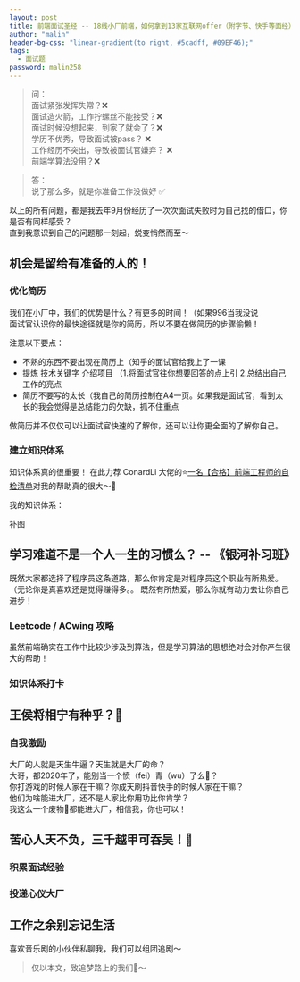 ```yaml
---
layout: post
title: 前端面试圣经 -- 18线小厂前端，如何拿到13家互联网offer（附字节、快手等面经）
author: "malin"
header-bg-css: "linear-gradient(to right, #5cadff, #09EF46);"
tags:
  - 面试题
password: malin258
---
```


> 问：  
面试紧张发挥失常？❌  
面试造火箭，工作拧螺丝不能接受？❌  
面试时候没想起来，到家了就会了？❌  
学历不优秀，导致面试被pass？  ❌  
工作经历不突出，导致被面试官嫌弃？  ❌  
前端学算法没用？❌  

> 答：  
说了那么多，就是你准备工作没做好 ✅

以上的所有问题，都是我去年9月份经历了一次次面试失败时为自己找的借口，你是否有同样感受？  
直到我意识到自己的问题那一刻起，蜕变悄然而至～

## 机会是留给有准备的人的！

### 优化简历

我们在小厂中，我们的优势是什么？有更多的时间！（如果996当我没说  
面试官认识你的最快途径就是你的简历，所以不要在做简历的步骤偷懒！ 

注意以下要点：  
- 不熟的东西不要出现在简历上（知乎的面试官给我上了一课
- 提炼 技术关键字 介绍项目 （1.将面试官往你想要回答的点上引 2.总结出自己工作的亮点
- 简历不要写的太长（我自己的简历控制在A4一页。如果我是面试官，看到太长的我会觉得是总结能力的欠缺，抓不住重点

做简历并不仅仅可以让面试官快速的了解你，还可以让你更全面的了解你自己。

### 建立知识体系

知识体系真的很重要！
在此力荐 ConardLi 大佬的⭐️[一名【合格】前端工程师的自检清单](https://juejin.im/post/5cc1da82f265da036023b628)对我的帮助真的很大～🙏

我的知识体系：

[]()补图

## 学习难道不是一个人一生的习惯么？ -- 《银河补习班》

既然大家都选择了程序员这条道路，那么你肯定是对程序员这个职业有所热爱。（无论你是真喜欢还是觉得赚得多。。
既然有所热爱，那么你就有动力去让你自己进步！

### Leetcode / ACwing 攻略

虽然前端确实在工作中比较少涉及到算法，但是学习算法的思想绝对会对你产生很大的帮助！

### 知识体系打卡

## 王侯将相宁有种乎？🤔

### 自我激励

大厂的人就是天生牛逼？天生就是大厂的命？  
大哥，都2020年了，能别当一个愤（fei）青（wu）了么🤪？  
你打游戏的时候人家在干嘛？你成天刷抖音快手的时候人家在干嘛？  
他们为啥能进大厂，还不是人家比你用功比你肯学？  
我这么一个废物🤪都能进大厂，相信我，你也可以！

## 苦心人天不负，三千越甲可吞吴！😤

### 积累面试经验

### 投递心仪大厂

## 工作之余别忘记生活

喜欢音乐剧的小伙伴私聊我，我们可以组团追剧～

> 仅以本文，致追梦路上的我们🎈～